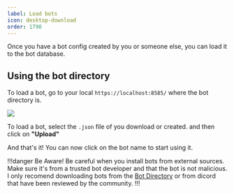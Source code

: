 ```yaml
---
label: Load bots
icon: desktop-download
order: 1790
---
```


Once you have a bot config created by you or someone else, you can load it to the bot database.

## Using the bot directory

To load a bot, go to your local `https://localhost:8585/` where the bot directory is.

![](/assets/local_bot_directory.png)

To load a bot, select the `.json` file of you download or created. and then click on **"Upload"**

And that's it! You can now click on the bot name to start using it.

!!!danger Be Aware!
Be careful when you install bots from external sources. Make sure it's from a trusted bot developer and that the bot is not malicious. I only recomend downloading bots from the [Bot Directory](https://bots.miku.gg) or from dicord that have been reviewed by the community.
!!!